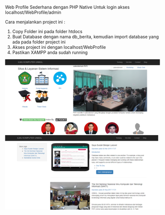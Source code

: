 Web Profile Sederhana dengan PHP Native
Untuk login akses localhost/WebProfile/admin

Cara menjalankan project ini :
1. Copy Folder ini pada folder htdocs
2. Buat Database dengan nama db_berita, kemudian import database yang ada pada folder project ini
3. Akses project ini dengan localhost/WebProfile
4. Pastikan XAMPP anda sudah running

![01 Halaman Home](https://github.com/RifkiCS29/WebProfile/blob/master/images/screenshots/home.png)
![02 Halaman Blog](https://github.com/RifkiCS29/WebProfile/blob/master/images/screenshots/blog.png)
